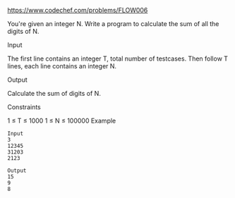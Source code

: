 https://www.codechef.com/problems/FLOW006

You're given an integer N. Write a program to calculate the sum of all the digits of N.

Input

The first line contains an integer T, total number of testcases. Then follow T lines, each line contains an integer N.

Output

Calculate the sum of digits of N.

Constraints

1 ≤ T ≤ 1000
1 ≤ N ≤ 100000
Example
```
Input
3 
12345
31203
2123

Output
15
9
8
```
